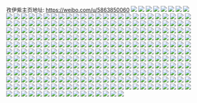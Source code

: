 孜伊紫主页地址: https://weibo.com/u/5863850060 
![](https://wx4.sinaimg.cn/mw2000/006oQ7gMly1h9gdzoygmsj31hc0u0k57.jpg) 
![](https://wx4.sinaimg.cn/mw2000/006oQ7gMly1h89kfqzvgsj30gu0go0vp.jpg) 
![](https://wx4.sinaimg.cn/mw2000/006oQ7gMly1h854edg0nij33402c04qr.jpg) 
![](https://wx4.sinaimg.cn/mw2000/006oQ7gMly1h854eel6m4j30ww19h12p.jpg) 
![](https://wx4.sinaimg.cn/mw2000/006oQ7gMly1h7wrxww3xdj30sg0lhk0w.jpg) 
![](https://wx4.sinaimg.cn/mw2000/006oQ7gMly1h7wry3hybyj315o1arkc4.jpg) 
![](https://wx4.sinaimg.cn/mw2000/006oQ7gMly1h7wry2bl0ej30n00uhdky.jpg) 
![](https://wx4.sinaimg.cn/mw2000/006oQ7gMly1h71oaf01haj30n00yiq86.jpg) 
![](https://wx4.sinaimg.cn/mw2000/006oQ7gMly1h71oae2dc8j32ds1sc4qp.jpg) 
![](https://wx4.sinaimg.cn/mw2000/006oQ7gMly1h71oaft21aj31sc2ds10q.jpg) 
![](https://wx4.sinaimg.cn/mw2000/006oQ7gMly1h71oagheg4j31sc2dr11t.jpg) 
![](https://wx4.sinaimg.cn/mw2000/006oQ7gMly1h71oairo0oj30mg0nxdjx.jpg) 
![](https://wx4.sinaimg.cn/mw2000/006oQ7gMly1h71oagstmoj31400u078u.jpg) 
![](https://wx4.sinaimg.cn/mw2000/006oQ7gMly1h71oai33ykj30n00sc75l.jpg) 
![](https://wx4.sinaimg.cn/mw2000/006oQ7gMly1h71oaig4n3j30u0140mxn.jpg) 
![](https://wx4.sinaimg.cn/mw2000/006oQ7gMly1h71oahsi78j31400u00zp.jpg) 
![](https://wx4.sinaimg.cn/mw2000/006oQ7gMly1h6rd9fui4sj331v2aeb29.jpg) 
![](https://wx4.sinaimg.cn/mw2000/006oQ7gMly1h69b9jepekj30n01dsq9h.jpg) 
![](https://wx4.sinaimg.cn/mw2000/006oQ7gMly1h6017edptcj32tc240qbt.jpg) 
![](https://wx4.sinaimg.cn/mw2000/006oQ7gMly1h6015pawb2j32tc2407wi.jpg) 
![](https://wx4.sinaimg.cn/mw2000/006oQ7gMly1h6014upx0lj32c03407wi.jpg) 
![](https://wx4.sinaimg.cn/mw2000/006oQ7gMly1h6015bmzh5j332k29l0zo.jpg) 
![](https://wx4.sinaimg.cn/mw2000/006oQ7gMly1h6017yjmpej32tc240qc7.jpg) 
![](https://wx4.sinaimg.cn/mw2000/006oQ7gMly1h6016w2vt8j33402c04qr.jpg) 
![](https://wx4.sinaimg.cn/mw2000/006oQ7gMly1h6014pd64kj32tc240e82.jpg) 
![](https://wx4.sinaimg.cn/mw2000/006oQ7gMly1h6017zo8zkj31400u0ad8.jpg) 
![](https://wx4.sinaimg.cn/mw2000/006oQ7gMly1h6015i4ib1j32mw1z5kjl.jpg) 
![](https://wx4.sinaimg.cn/mw2000/006oQ7gMly1h3tjlnh2jgj31400u0na2.jpg) 
![](https://wx4.sinaimg.cn/mw2000/006oQ7gMly1h1z1ykl0p2j32c03401ky.jpg) 
![](https://wx4.sinaimg.cn/mw2000/006oQ7gMly1h1z1ypns8jj30n01ds45b.jpg) 
![](https://wx4.sinaimg.cn/mw2000/006oQ7gMly1h1nj4ol8lfj30n00cwgpm.jpg) 
![](https://wx4.sinaimg.cn/mw2000/006oQ7gMly1h1nj4pt32cj30n01dsgv4.jpg) 
![](https://wx4.sinaimg.cn/mw2000/006oQ7gMly1h1mt6dys78j30n01ds16r.jpg) 
![](https://wx4.sinaimg.cn/mw2000/006oQ7gMly1h1hvts0oooj30pl0pl75q.jpg) 
![](https://wx4.sinaimg.cn/mw2000/006oQ7gMly1h1eb445984j32c0340u0x.jpg) 
![](https://wx4.sinaimg.cn/mw2000/006oQ7gMly1h16wiruz3mj33402c0b2a.jpg) 
![](https://wx4.sinaimg.cn/mw2000/006oQ7gMly1h16wipg25zj30mz0mzgn9.jpg) 
![](https://wx4.sinaimg.cn/mw2000/006oQ7gMly1h0fjbmo2pfj328u2zs7wj.jpg) 
![](https://wx4.sinaimg.cn/mw2000/006oQ7gMly1h0fjblrirmj32c02c04qr.jpg) 
![](https://wx4.sinaimg.cn/mw2000/006oQ7gMly1h0fjbn48djj31sc2dr4qp.jpg) 
![](https://wx4.sinaimg.cn/mw2000/006oQ7gMly1h0dwuoz3i5j31sc2dsnpf.jpg) 
![](https://wx4.sinaimg.cn/mw2000/006oQ7gMly1h0dwux0ko6j31sc2dre83.jpg) 
![](https://wx4.sinaimg.cn/mw2000/006oQ7gMly1h057h20aoaj33402c0u0y.jpg) 
![](https://wx4.sinaimg.cn/mw2000/006oQ7gMly1gzka3tca2pj31d60ro7eg.jpg) 
![](https://wx4.sinaimg.cn/mw2000/006oQ7gMly1gzka3o4odnj32v71wtb29.jpg) 
![](https://wx4.sinaimg.cn/mw2000/006oQ7gMly1gzka3kvrvjj33402c0hdv.jpg) 
![](https://wx4.sinaimg.cn/mw2000/006oQ7gMly1gz6jao0mi1j32c03404qq.jpg) 
![](https://wx4.sinaimg.cn/mw2000/006oQ7gMly1gz6jaqh9wkj325w2vvb2b.jpg) 
![](https://wx4.sinaimg.cn/mw2000/006oQ7gMly1gz6jakufxpj32c0340e82.jpg) 
![](https://wx4.sinaimg.cn/mw2000/006oQ7gMly1gz6jaqwaphj30mk15ewkr.jpg) 
![](https://wx4.sinaimg.cn/mw2000/006oQ7gMly1gz6jasxydjj32c0340x6q.jpg) 
![](https://wx4.sinaimg.cn/mw2000/006oQ7gMly1gz6jalbk7ej30n00yi7ch.jpg) 
![](https://wx4.sinaimg.cn/mw2000/006oQ7gMly1gu9h3c5tbqj61400u0wpz02.jpg) 
![](https://wx4.sinaimg.cn/mw2000/006oQ7gMly1gtunc6wwamj31901o0dur.jpg) 
![](https://wx4.sinaimg.cn/mw2000/006oQ7gMly1gsy899tbo0j31sc2dshdu.jpg) 
![](https://wx4.sinaimg.cn/mw2000/006oQ7gMly1gsy898khlgj31tm2f51kz.jpg) 
![](https://wx4.sinaimg.cn/mw2000/006oQ7gMly1gsy89amc16j324m2u6qv5.jpg) 
![](https://wx4.sinaimg.cn/mw2000/006oQ7gMly1gsy89iz4l0j32c0340hdv.jpg) 
![](https://wx4.sinaimg.cn/mw2000/006oQ7gMly1gsy89htlegj32c0340npd.jpg) 
![](https://wx4.sinaimg.cn/mw2000/006oQ7gMly1gsy89gk1coj32c0340npd.jpg) 
![](https://wx4.sinaimg.cn/mw2000/006oQ7gMly1gsy89fqk5kj33402c0u0z.jpg) 
![](https://wx4.sinaimg.cn/mw2000/006oQ7gMly1gsy8d4poqpj31sc2ds1kx.jpg) 
![](https://wx4.sinaimg.cn/mw2000/006oQ7gMly1gsy89l7hdij33402c0b2b.jpg) 
![](https://wx4.sinaimg.cn/mw2000/006oQ7gMly1gsy89jw0eij32xa270kjl.jpg) 
![](https://wx4.sinaimg.cn/mw2000/006oQ7gMly1gsy89bn6aaj321v2whe82.jpg) 
![](https://wx4.sinaimg.cn/mw2000/006oQ7gMly1gsy8d5qxowj33402c0npd.jpg) 
![](https://wx4.sinaimg.cn/mw2000/006oQ7gMly1gs48edsykmj32c0340npd.jpg) 
![](https://wx4.sinaimg.cn/mw2000/006oQ7gMly1gs48exz8e9j31sc2dsu0x.jpg) 
![](https://wx4.sinaimg.cn/mw2000/006oQ7gMly1gs48fiw6k2j32822yr4qq.jpg) 
![](https://wx4.sinaimg.cn/mw2000/006oQ7gMly1gs48g3czg1j3292304kjl.jpg) 
![](https://wx4.sinaimg.cn/mw2000/006oQ7gMly1gs48c2ut5tj31sp1hpx1g.jpg) 
![](https://wx4.sinaimg.cn/mw2000/006oQ7gMly1gs48bwi9xrj32c0340hdt.jpg) 
![](https://wx4.sinaimg.cn/mw2000/006oQ7gMly1gs48cf0essj32662wbnpd.jpg) 
![](https://wx4.sinaimg.cn/mw2000/006oQ7gMly1gs48hofzt5j32c0340hdt.jpg) 
![](https://wx4.sinaimg.cn/mw2000/006oQ7gMly1gs48i6snjcj33402c04qr.jpg) 
![](https://wx4.sinaimg.cn/mw2000/006oQ7gMly1grw3dawyytj33402c0qv6.jpg) 
![](https://wx4.sinaimg.cn/mw2000/006oQ7gMly1grw3cu909xj33402c0hdu.jpg) 
![](https://wx4.sinaimg.cn/mw2000/006oQ7gMly1grw3dl7rfhj33402c0kjl.jpg) 
![](https://wx4.sinaimg.cn/mw2000/006oQ7gMly1grw3dvgafij32c0340hdt.jpg) 
![](https://wx4.sinaimg.cn/mw2000/006oQ7gMly1grw3e7soggj328c2z4x6p.jpg) 
![](https://wx4.sinaimg.cn/mw2000/006oQ7gMly1grw3ee8li1j32c02rd1kx.jpg) 
![](https://wx4.sinaimg.cn/mw2000/006oQ7gMly1grw3emjnjpj32c0340hdt.jpg) 
![](https://wx4.sinaimg.cn/mw2000/006oQ7gMly1grw3f25hjoj324t2x74qq.jpg) 
![](https://wx4.sinaimg.cn/mw2000/006oQ7gMly1grw3feozhxj32c022l4qp.jpg) 
![](https://wx4.sinaimg.cn/mw2000/006oQ7gMly1gqzc1h2d6gj30fh0fh3z2.jpg) 
![](https://wx4.sinaimg.cn/mw2000/006oQ7gMly1gqqimbe6j5j32c03404qr.jpg) 
![](https://wx4.sinaimg.cn/mw2000/006oQ7gMly1gqqiulc1xuj32c03407wk.jpg) 
![](https://wx4.sinaimg.cn/mw2000/006oQ7gMly1gqqil6b1itj32mc267npd.jpg) 
![](https://wx4.sinaimg.cn/mw2000/006oQ7gMly1gqqimrbzgtj32c0340npe.jpg) 
![](https://wx4.sinaimg.cn/mw2000/006oQ7gMly1gqqin5zc7cj33402c0hdu.jpg) 
![](https://wx4.sinaimg.cn/mw2000/006oQ7gMly1gqqis5az9sj32c0340kjn.jpg) 
![](https://wx4.sinaimg.cn/mw2000/006oQ7gMly1gqqivsy8bij32c0340u0z.jpg) 
![](https://wx4.sinaimg.cn/mw2000/006oQ7gMly1gqqingz9ztj32ws26mu0x.jpg) 
![](https://wx4.sinaimg.cn/mw2000/006oQ7gMly1gqqiogh9y2j32c03401kz.jpg) 
![](https://wx4.sinaimg.cn/mw2000/006oQ7gMly1gqqixjiz2jj322i2rchdv.jpg) 
![](https://wx4.sinaimg.cn/mw2000/006oQ7gMly1gqqiqn5623j32882z4u0z.jpg) 
![](https://wx4.sinaimg.cn/mw2000/006oQ7gMly1gqqipwo5ngj32c0340hdt.jpg) 
![](https://wx4.sinaimg.cn/mw2000/006oQ7gMly1gqqilual5pj32c0340e84.jpg) 
![](https://wx4.sinaimg.cn/mw2000/006oQ7gMly1gqqipkjanaj32c0340npe.jpg) 
![](https://wx4.sinaimg.cn/mw2000/006oQ7gMly1gqqisvgp3vj32c0340x6q.jpg) 
![](https://wx4.sinaimg.cn/mw2000/006oQ7gMly1gqqjvbxu63j32c0340e83.jpg) 
![](https://wx4.sinaimg.cn/mw2000/006oQ7gMly1gqqinusfj1j32c0340e82.jpg) 
![](https://wx4.sinaimg.cn/mw2000/006oQ7gMly1gqqiv1ijxij31sc2ds7wi.jpg) 
![](https://wx4.sinaimg.cn/mw2000/006oQ7gMly1gqi0czbm1uj30mz14gni0.jpg) 
![](https://wx4.sinaimg.cn/mw2000/006oQ7gMly1gq1wouzjpgj33402c0hdu.jpg) 
![](https://wx4.sinaimg.cn/mw2000/006oQ7gMly1gq1wsiohklj32c0340hdu.jpg) 
![](https://wx4.sinaimg.cn/mw2000/006oQ7gMly1gox6vfjhynj32sc239u0z.jpg) 
![](https://wx4.sinaimg.cn/mw2000/006oQ7gMly1gox8cv5pqbj32c0340b2e.jpg) 
![](https://wx4.sinaimg.cn/mw2000/006oQ7gMly1gox6vvsmkij32c03404qq.jpg) 
![](https://wx4.sinaimg.cn/mw2000/006oQ7gMly1gox6w89mevj322z2rznpd.jpg) 
![](https://wx4.sinaimg.cn/mw2000/006oQ7gMly1gox8g7wnn1j32ps1j0qv5.jpg) 
![](https://wx4.sinaimg.cn/mw2000/006oQ7gMly1gox6uls4z1j32c0340e82.jpg) 
![](https://wx4.sinaimg.cn/mw2000/006oQ7gMly1gox6tgn7nfj33402c07wi.jpg) 
![](https://wx4.sinaimg.cn/mw2000/006oQ7gMly1gox6u1rb7uj32c03401kz.jpg) 
![](https://wx4.sinaimg.cn/mw2000/006oQ7gMly1gox6t0wt3uj32in1vzkjl.jpg) 
![](https://wx4.sinaimg.cn/mw2000/006oQ7gMly1gosy579w14j32c0340e81.jpg) 
![](https://wx4.sinaimg.cn/mw2000/006oQ7gMly1gosxvruy31j32c03404qq.jpg) 
![](https://wx4.sinaimg.cn/mw2000/006oQ7gMly1gosy5cdfwtj32c0340b29.jpg) 
![](https://wx4.sinaimg.cn/mw2000/006oQ7gMly1gosy5vrsqnj33402c0u0x.jpg) 
![](https://wx4.sinaimg.cn/mw2000/006oQ7gMly1gosy75wt9ej32c03404qr.jpg) 
![](https://wx4.sinaimg.cn/mw2000/006oQ7gMly1gosy5k1l85j32ds1sc7wh.jpg) 
![](https://wx4.sinaimg.cn/mw2000/006oQ7gMly1gosxved4odj31sc2dsx6p.jpg) 
![](https://wx4.sinaimg.cn/mw2000/006oQ7gMly1gosy655dg0j32c0340e81.jpg) 
![](https://wx4.sinaimg.cn/mw2000/006oQ7gMly1gosy6lm1tyj32c0340qv6.jpg) 
![](https://wx4.sinaimg.cn/mw2000/006oQ7gMly1gocvasahwij32c0340qv8.jpg) 
![](https://wx4.sinaimg.cn/mw2000/006oQ7gMly1gocvauti5pj32c0340x6p.jpg) 
![](https://wx4.sinaimg.cn/mw2000/006oQ7gMly1gocvaxg44pj31j02ps1kx.jpg) 
![](https://wx4.sinaimg.cn/mw2000/006oQ7gMly1gocvb6m9kpj32c03407wi.jpg) 
![](https://wx4.sinaimg.cn/mw2000/006oQ7gMly1gocvb8gmnuj32c0340u0x.jpg) 
![](https://wx4.sinaimg.cn/mw2000/006oQ7gMly1gocveqcb2fj32c0340npg.jpg) 
![](https://wx4.sinaimg.cn/mw2000/006oQ7gMly1gocvb3vhs1j32c03401ky.jpg) 
![](https://wx4.sinaimg.cn/mw2000/006oQ7gMly1gocvesuhsij32c0340u0x.jpg) 
![](https://wx4.sinaimg.cn/mw2000/006oQ7gMly1gocvb0a9qtj32c0340hdu.jpg) 
![](https://wx4.sinaimg.cn/mw2000/006oQ7gMly1go960cmcpyj33402c0hbl.jpg) 
![](https://wx4.sinaimg.cn/mw2000/006oQ7gMly1go960atxzjj33402c0hdt.jpg) 
![](https://wx4.sinaimg.cn/mw2000/006oQ7gMly1go9606lva2j33402c0b29.jpg) 
![](https://wx4.sinaimg.cn/mw2000/006oQ7gMly1go9608q5elj31sc2ds1ey.jpg) 
![](https://wx4.sinaimg.cn/mw2000/006oQ7gMly1go9607sc4yj32c0340npd.jpg) 
![](https://wx4.sinaimg.cn/mw2000/006oQ7gMly1go9603l31mj33402c0b29.jpg) 
![](https://wx4.sinaimg.cn/mw2000/006oQ7gMly1go960ehs26j32c0340qv5.jpg) 
![](https://wx4.sinaimg.cn/mw2000/006oQ7gMly1go9605ix6cj33402c0b29.jpg) 
![](https://wx4.sinaimg.cn/mw2000/006oQ7gMly1go9609ox43j32c0340x6p.jpg) 
![](https://wx4.sinaimg.cn/mw2000/006oQ7gMly1go1cg87anzj32c03407wh.jpg) 
![](https://wx4.sinaimg.cn/mw2000/006oQ7gMly1go1cg3x3f9j32c0340npf.jpg) 
![](https://wx4.sinaimg.cn/mw2000/006oQ7gMly1go1cg7j6izj32371pdkjl.jpg) 
![](https://wx4.sinaimg.cn/mw2000/006oQ7gMly1go1cg608fzj32c0340npd.jpg) 
![](https://wx4.sinaimg.cn/mw2000/006oQ7gMly1gnsm073p18j321v2qib29.jpg) 
![](https://wx4.sinaimg.cn/mw2000/006oQ7gMly1gnsm065hofj32c0340e81.jpg) 
![](https://wx4.sinaimg.cn/mw2000/006oQ7gMly1gnsm04q7asj32c03407wh.jpg) 
![](https://wx4.sinaimg.cn/mw2000/006oQ7gMly1gni5jk718hj33402c04qp.jpg) 
![](https://wx4.sinaimg.cn/mw2000/006oQ7gMly1gni5jft4jwj32c0340e82.jpg) 
![](https://wx4.sinaimg.cn/mw2000/006oQ7gMly1gni5jhm0trj33402c04qp.jpg) 
![](https://wx4.sinaimg.cn/mw2000/006oQ7gMly1gn793c9n2zj31sc2dsqv5.jpg) 
![](https://wx4.sinaimg.cn/mw2000/006oQ7gMly1gn7936hnqqj31sc2dsqv5.jpg) 
![](https://wx4.sinaimg.cn/mw2000/006oQ7gMly1gn7938lgekj31sc2ds4qq.jpg) 
![](https://wx4.sinaimg.cn/mw2000/006oQ7gMly1gn7934n56oj31sc2ds4qq.jpg) 
![](https://wx4.sinaimg.cn/mw2000/006oQ7gMly1gn7939gw9tj31sc2dse81.jpg) 
![](https://wx4.sinaimg.cn/mw2000/006oQ7gMly1gn7937oufvj31sc2dsx6p.jpg) 
![](https://wx4.sinaimg.cn/mw2000/006oQ7gMly1gn7935siolj31sc2dsu0x.jpg) 
![](https://wx4.sinaimg.cn/mw2000/006oQ7gMly1gn793a9twaj31sc2dsx6p.jpg) 
![](https://wx4.sinaimg.cn/mw2000/006oQ7gMly1gn793bbcpbj31sc2dse82.jpg) 
![](https://wx4.sinaimg.cn/mw2000/006oQ7gMly1gmmg6cphd4j31sc2dskjl.jpg) 
![](https://wx4.sinaimg.cn/mw2000/006oQ7gMly1gmmg6ei42vj31la2tskjl.jpg) 
![](https://wx4.sinaimg.cn/mw2000/006oQ7gMly1gmmg6a52f2j31sc2dsnpd.jpg) 
![](https://wx4.sinaimg.cn/mw2000/006oQ7gMly1gmmg6dh6ukj31j02psx30.jpg) 
![](https://wx4.sinaimg.cn/mw2000/006oQ7gMly1gm9pztva3fj33402c0wva.jpg) 
![](https://wx4.sinaimg.cn/mw2000/006oQ7gMly1gm9pzxgk30j33402c0hdu.jpg) 
![](https://wx4.sinaimg.cn/mw2000/006oQ7gMly1gm9pzsx9u8j31j02psnlg.jpg) 
![](https://wx4.sinaimg.cn/mw2000/006oQ7gMly1gm9pzm14hfj33402c0n83.jpg) 
![](https://wx4.sinaimg.cn/mw2000/006oQ7gMly1gm9q02lvycj32c0340x6q.jpg) 
![](https://wx4.sinaimg.cn/mw2000/006oQ7gMly1gm9q011a0wj32c03401ky.jpg) 
![](https://wx4.sinaimg.cn/mw2000/006oQ7gMly1gm9pzqjqa6j33402c01kx.jpg) 
![](https://wx4.sinaimg.cn/mw2000/006oQ7gMly1gm9pzl9rv5j32c0340qv5.jpg) 
![](https://wx4.sinaimg.cn/mw2000/006oQ7gMly1gm9pzvhxr4j33402c0kgm.jpg) 
![](https://wx4.sinaimg.cn/mw2000/006oQ7gMly1glleyj3u7bj31s82qee4j.jpg) 
![](https://wx4.sinaimg.cn/mw2000/006oQ7gMly1glleyxxr8kj32c0340u0y.jpg) 
![](https://wx4.sinaimg.cn/mw2000/006oQ7gMly1gllf0q7dhbj31qs2s6kds.jpg) 
![](https://wx4.sinaimg.cn/mw2000/006oQ7gMly1gllezq89uxj327e2xzu0y.jpg) 
![](https://wx4.sinaimg.cn/mw2000/006oQ7gMly1gllez9hyvnj31yg2sh4qq.jpg) 
![](https://wx4.sinaimg.cn/mw2000/006oQ7gMly1gkx7nfk8asj30hr0dcjto.jpg) 
![](https://wx4.sinaimg.cn/mw2000/006oQ7gMly1gkfntekz9gj33402c04qq.jpg) 
![](https://wx4.sinaimg.cn/mw2000/006oQ7gMly1gkfnthc3w6j31sc2ds7wi.jpg) 
![](https://wx4.sinaimg.cn/mw2000/006oQ7gMly1gkfntk4vxqj32c0340kjl.jpg) 
![](https://wx4.sinaimg.cn/mw2000/006oQ7gMly1gkfntn4fhpj33402c01ep.jpg) 
![](https://wx4.sinaimg.cn/mw2000/006oQ7gMly1gkfntlz73lj32c03407wj.jpg) 
![](https://wx4.sinaimg.cn/mw2000/006oQ7gMly1gkfntqdev7j32c0340u0x.jpg) 
![](https://wx4.sinaimg.cn/mw2000/006oQ7gMly1gkfntrllklj33402c0e16.jpg) 
![](https://wx4.sinaimg.cn/mw2000/006oQ7gMly1gkfntvp8hej31sc2dshdu.jpg) 
![](https://wx4.sinaimg.cn/mw2000/006oQ7gMly1gkfntth43kj33402c0npd.jpg) 
![](https://wx4.sinaimg.cn/mw2000/006oQ7gMly1gk2p89hrmfj31410u1wji.jpg) 
![](https://wx4.sinaimg.cn/mw2000/006oQ7gMly1gk2p8jn4lcj30u01400vu.jpg) 
![](https://wx4.sinaimg.cn/mw2000/006oQ7gMly1gk2p8hzr88j30u0140dob.jpg) 
![](https://wx4.sinaimg.cn/mw2000/006oQ7gMly1gk2p8j5q2fj30u0140gqk.jpg) 
![](https://wx4.sinaimg.cn/mw2000/006oQ7gMly1gk2p8gj19jj30u0140wq1.jpg) 
![](https://wx4.sinaimg.cn/mw2000/006oQ7gMly1gk2p8kvzhnj30u0140jvq.jpg) 
![](https://wx4.sinaimg.cn/mw2000/006oQ7gMly1gk2p8e0m5dj30u0140115.jpg) 
![](https://wx4.sinaimg.cn/mw2000/006oQ7gMly1gk2p8lj847j30u0140wik.jpg) 
![](https://wx4.sinaimg.cn/mw2000/006oQ7gMly1gk2p8c29szj30u119qam5.jpg) 
![](https://wx4.sinaimg.cn/mw2000/006oQ7gMly1gjv3fkrpfoj30u0186am6.jpg) 
![](https://wx4.sinaimg.cn/mw2000/006oQ7gMly1gjv3fe43xvj30u0140dol.jpg) 
![](https://wx4.sinaimg.cn/mw2000/006oQ7gMly1gjv3fni7ckj30u0140dqp.jpg) 
![](https://wx4.sinaimg.cn/mw2000/006oQ7gMly1gjv3y7d3lzj30n00rsmz4.jpg) 
![](https://wx4.sinaimg.cn/mw2000/006oQ7gMly1gjv3okkuqgj30u0140aqo.jpg) 
![](https://wx4.sinaimg.cn/mw2000/006oQ7gMly1gjj4aem8noj31400u0td2.jpg) 
![](https://wx4.sinaimg.cn/mw2000/006oQ7gMly1gjj4af2mh7j30u0140tia.jpg) 
![](https://wx4.sinaimg.cn/mw2000/006oQ7gMly1gjj4afze3uj30u0140alb.jpg) 
![](https://wx4.sinaimg.cn/mw2000/006oQ7gMly1gjj4agal5uj30k404qjs9.jpg) 
![](https://wx4.sinaimg.cn/mw2000/006oQ7gMly1gjj4aholc1j30u014019u.jpg) 
![](https://wx4.sinaimg.cn/mw2000/006oQ7gMly1gjj4ecxb5fj30u00k0n4j.jpg) 
![](https://wx4.sinaimg.cn/mw2000/006oQ7gMly1gjj4jumxnpj31400u0wlw.jpg) 
![](https://wx4.sinaimg.cn/mw2000/006oQ7gMly1gjj4w12m5pj30n01ds42u.jpg) 
![](https://wx4.sinaimg.cn/mw2000/006oQ7gMly1gjj5m0xdf2j30u013zdmt.jpg) 
![](https://wx4.sinaimg.cn/mw2000/006oQ7gMgy1gja6h3ryj1j32a331g7wj.jpg) 
![](https://wx4.sinaimg.cn/mw2000/006oQ7gMgy1gja6haixs8j32c0340e83.jpg) 
![](https://wx4.sinaimg.cn/mw2000/006oQ7gMgy1gja6h6rk3hj32c0340kjm.jpg) 
![](https://wx4.sinaimg.cn/mw2000/006oQ7gMgy1gja6h5f62cj32pd211qv6.jpg) 
![](https://wx4.sinaimg.cn/mw2000/006oQ7gMgy1gja6hdhy8ij32c03401l5.jpg) 
![](https://wx4.sinaimg.cn/mw2000/006oQ7gMgy1gja6h8som7j326b2wfx6q.jpg) 
![](https://wx4.sinaimg.cn/mw2000/006oQ7gMgy1gja6h20ix4j32c0340qv5.jpg) 
![](https://wx4.sinaimg.cn/mw2000/006oQ7gMgy1gja6gyyjwdj31sc2dsu0x.jpg) 
![](https://wx4.sinaimg.cn/mw2000/006oQ7gMgy1gja6h0n4mcj32c0340x6q.jpg) 
![](https://wx4.sinaimg.cn/mw2000/006oQ7gMly1gj7yjjva38j32c0340npd.jpg) 
![](https://wx4.sinaimg.cn/mw2000/006oQ7gMly1gj7yiksllxj32c0340e83.jpg) 
![](https://wx4.sinaimg.cn/mw2000/006oQ7gMly1gj7yjcut3uj32c0340b2a.jpg) 
![](https://wx4.sinaimg.cn/mw2000/006oQ7gMly1gj7yj5y0xbj32c0340b2b.jpg) 
![](https://wx4.sinaimg.cn/mw2000/006oQ7gMly1gj7yj9o3euj32662w8npe.jpg) 
![](https://wx4.sinaimg.cn/mw2000/006oQ7gMly1gj7yjhiby8j32c0340hdv.jpg) 
![](https://wx4.sinaimg.cn/mw2000/006oQ7gMly1gj7yiugmvmj32c0340hdu.jpg) 
![](https://wx4.sinaimg.cn/mw2000/006oQ7gMly1gj7yjoe2bfj32c0340b2a.jpg) 
![](https://wx4.sinaimg.cn/mw2000/006oQ7gMly1gj7yipyza5j329d30iqv7.jpg) 
![](https://wx4.sinaimg.cn/mw2000/006oQ7gMly1gj39wznmtvj30u0140tgs.jpg) 
![](https://wx4.sinaimg.cn/mw2000/006oQ7gMly1gj39x91a0dj30u0140qcp.jpg) 
![](https://wx4.sinaimg.cn/mw2000/006oQ7gMly1gj39xk8wcpj30u014046v.jpg) 
![](https://wx4.sinaimg.cn/mw2000/006oQ7gMly1gj39xcoaokj30u0140k0b.jpg) 
![](https://wx4.sinaimg.cn/mw2000/006oQ7gMly1gj39x7bnomj30n01dsb29.jpg) 
![](https://wx4.sinaimg.cn/mw2000/006oQ7gMly1gj39xaq7srj30u0140jyo.jpg) 
![](https://wx4.sinaimg.cn/mw2000/006oQ7gMly1gj39xn0u0kj30u0140qeb.jpg) 
![](https://wx4.sinaimg.cn/mw2000/006oQ7gMly1gj39xfvdb5j30u01407h9.jpg) 
![](https://wx4.sinaimg.cn/mw2000/006oQ7gMly1gj39xhymj0j30u0140n4h.jpg) 
![](https://wx4.sinaimg.cn/mw2000/006oQ7gMly1giygivx44lj32c0340b2a.jpg) 
![](https://wx4.sinaimg.cn/mw2000/006oQ7gMly1giygiyk3iij31z82zbe82.jpg) 
![](https://wx4.sinaimg.cn/mw2000/006oQ7gMly1giygj9bk87j32c0340b2b.jpg) 
![](https://wx4.sinaimg.cn/mw2000/006oQ7gMly1giygj0awxyj32c0340hdt.jpg) 
![](https://wx4.sinaimg.cn/mw2000/006oQ7gMly1giygjfyluqj31sc2dsqv5.jpg) 
![](https://wx4.sinaimg.cn/mw2000/006oQ7gMly1giygj4175qj32c03404qp.jpg) 
![](https://wx4.sinaimg.cn/mw2000/006oQ7gMly1giygjaoyxsj31bj1kvnk5.jpg) 
![](https://wx4.sinaimg.cn/mw2000/006oQ7gMly1giygjcc2v6j32c0340b29.jpg) 
![](https://wx4.sinaimg.cn/mw2000/006oQ7gMly1giygjdrze9j32c03407wh.jpg) 
![](https://wx4.sinaimg.cn/mw2000/006oQ7gMly1gix5u79z74j30u0140jy2.jpg) 
![](https://wx4.sinaimg.cn/mw2000/006oQ7gMly1gix5ttz56cj30u0140qae.jpg) 
![](https://wx4.sinaimg.cn/mw2000/006oQ7gMly1gix5toxxm7j30u0140agi.jpg) 
![](https://wx4.sinaimg.cn/mw2000/006oQ7gMly1gix5tzb5idj30u0140n5g.jpg) 
![](https://wx4.sinaimg.cn/mw2000/006oQ7gMly1gix5u5d9zpj30u014011q.jpg) 
![](https://wx4.sinaimg.cn/mw2000/006oQ7gMly1gix5txka02j30u0140n4m.jpg) 
![](https://wx4.sinaimg.cn/mw2000/006oQ7gMly1gix5tns2elj31400u014s.jpg) 
![](https://wx4.sinaimg.cn/mw2000/006oQ7gMly1gix5u2yctvj31400u0wv4.jpg) 
![](https://wx4.sinaimg.cn/mw2000/006oQ7gMly1gix5ts2p5pj30u0140n3x.jpg) 
![](https://wx4.sinaimg.cn/mw2000/006oQ7gMly1gig5w4xmfvj30u0140and.jpg) 
![](https://wx4.sinaimg.cn/mw2000/006oQ7gMly1gig5wh1ki7j30u0140k10.jpg) 
![](https://wx4.sinaimg.cn/mw2000/006oQ7gMly1gig5wjmi1wj30u0140wn3.jpg) 
![](https://wx4.sinaimg.cn/mw2000/006oQ7gMly1gig5vwdl97j30u0140tfz.jpg) 
![](https://wx4.sinaimg.cn/mw2000/006oQ7gMly1gig5w800rbj30u0140k2n.jpg) 
![](https://wx4.sinaimg.cn/mw2000/006oQ7gMly1gig5wm1hbxj30u01407cw.jpg) 
![](https://wx4.sinaimg.cn/mw2000/006oQ7gMly1gig5wn4lhcj30u014045j.jpg) 
![](https://wx4.sinaimg.cn/mw2000/006oQ7gMly1gig5wor6ehj30u1141q7z.jpg) 
![](https://wx4.sinaimg.cn/mw2000/006oQ7gMly1gig5wse8p5j30u0140dpz.jpg) 
![](https://wx4.sinaimg.cn/mw2000/006oQ7gMly1ggyxwx5zmpj319r1bd1kx.jpg) 
![](https://wx4.sinaimg.cn/mw2000/006oQ7gMly1ggyxwwi7fvj33402c0u11.jpg) 
![](https://wx4.sinaimg.cn/mw2000/006oQ7gMly1ggyxwvcxb9j31sc2dsx6p.jpg) 
![](https://wx4.sinaimg.cn/mw2000/006oQ7gMly1ggyxwxz7xpj33402c0u0z.jpg) 
![](https://wx4.sinaimg.cn/mw2000/006oQ7gMly1ggta2gdd90j31sc2dsu0x.jpg) 
![](https://wx4.sinaimg.cn/mw2000/006oQ7gMly1ggta2hi4xyj31sc2ds1ky.jpg) 
![](https://wx4.sinaimg.cn/mw2000/006oQ7gMly1ggta2foqrej31me2ztu0x.jpg) 
![](https://wx4.sinaimg.cn/mw2000/006oQ7gMly1ggta2jca2lj3202340npe.jpg) 
![](https://wx4.sinaimg.cn/mw2000/006oQ7gMly1gf3cccekrhj30u014e42p.jpg) 
![](https://wx4.sinaimg.cn/mw2000/006oQ7gMly1gf3ccd9yk6j30u014ead4.jpg) 
![](https://wx4.sinaimg.cn/mw2000/006oQ7gMly1gf3ccb46jqj30u014e0wl.jpg) 
![](https://wx4.sinaimg.cn/mw2000/006oQ7gMly1gduv7ocfknj30zm0qq1kx.jpg) 
![](https://wx4.sinaimg.cn/mw2000/006oQ7gMly1gduv7qwpxzj31400u01kx.jpg) 
![](https://wx4.sinaimg.cn/mw2000/006oQ7gMly1gduv7pbe6mj31400u01kx.jpg) 
![](https://wx4.sinaimg.cn/mw2000/006oQ7gMly1gduv7rqkorj31400u0b29.jpg) 
![](https://wx4.sinaimg.cn/mw2000/006oQ7gMly1gduv7q6v44j31400u0b29.jpg) 
![](https://wx4.sinaimg.cn/mw2000/006oQ7gMly1gduv7wcjh9j30u0140e81.jpg) 
![](https://wx4.sinaimg.cn/mw2000/006oQ7gMly1gduv7uf60gj31400u0b29.jpg) 
![](https://wx4.sinaimg.cn/mw2000/006oQ7gMly1gduv7taf0mj31o018k1ky.jpg) 
![](https://wx4.sinaimg.cn/mw2000/006oQ7gMly1gduv7vaqzkj31400u0e81.jpg) 
![](https://wx4.sinaimg.cn/mw2000/006oQ7gMly1gd1vbc82w2j31900u0wj1.jpg) 
![](https://wx4.sinaimg.cn/mw2000/006oQ7gMly1gd1vbczrp3j31900u0n2t.jpg) 
![](https://wx4.sinaimg.cn/mw2000/006oQ7gMly1gd1vbdq9ygj31900u0jvn.jpg) 
![](https://wx4.sinaimg.cn/mw2000/006oQ7gMly1gd1vbbgljsj317u0u0dk5.jpg) 
![](https://wx4.sinaimg.cn/mw2000/006oQ7gMly1gd1vbejiz0j318g0u0n3b.jpg) 
![](https://wx4.sinaimg.cn/mw2000/006oQ7gMly1gd1vfkean0j30k00jb74l.jpg) 
![](https://wx4.sinaimg.cn/mw2000/006oQ7gMly1god388ox62j30m315ktzb.jpg) 
![](https://wx4.sinaimg.cn/mw2000/006oQ7gMly1gcupakr143j31900u0tqm.jpg) 
![](https://wx4.sinaimg.cn/mw2000/006oQ7gMly1gcupakds7kj30u01901ag.jpg) 
![](https://wx4.sinaimg.cn/mw2000/006oQ7gMly1gcupaj4172j31900u0dnt.jpg) 
![](https://wx4.sinaimg.cn/mw2000/006oQ7gMly1gcupairw8lj30u0190wzc.jpg) 
![](https://wx4.sinaimg.cn/mw2000/006oQ7gMly1gcupajmd0wj30u0190atz.jpg) 
![](https://wx4.sinaimg.cn/mw2000/006oQ7gMly1gcupajzjsij31900u0qsb.jpg) 

